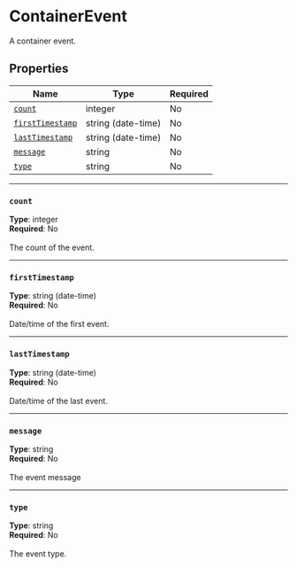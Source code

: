 # ContainerEvent

A container event.

## Properties
| Name | Type | Required |
| --- | --- | --- |
| [`count`](#count) | integer | No |
| [`firstTimestamp`](#firsttimestamp) | string (date-time) | No |
| [`lastTimestamp`](#lasttimestamp) | string (date-time) | No |
| [`message`](#message) | string | No |
| [`type`](#type) | string | No |

____
### `count`
__Type__: integer <br/>
__Required__: No<br/>
<br/>
The count of the event.

____
### `firstTimestamp`
__Type__: string (date-time) <br/>
__Required__: No<br/>
<br/>
Date/time of the first event.

____
### `lastTimestamp`
__Type__: string (date-time) <br/>
__Required__: No<br/>
<br/>
Date/time of the last event.

____
### `message`
__Type__: string <br/>
__Required__: No<br/>
<br/>
The event message

____
### `type`
__Type__: string <br/>
__Required__: No<br/>
<br/>
The event type.
